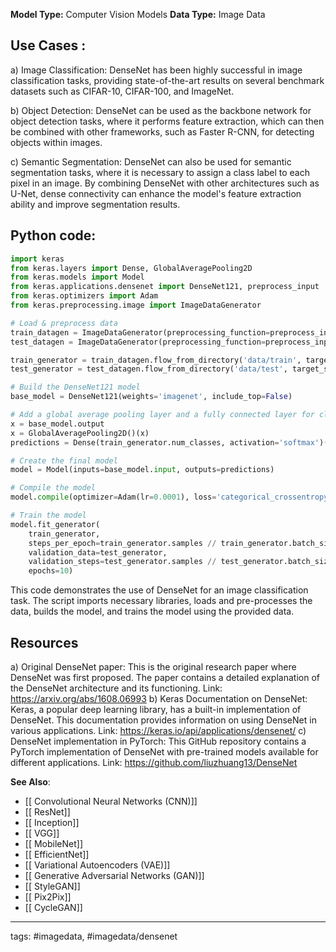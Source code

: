 **Model Type:**  Computer Vision Models
**Data Type:**  Image Data

## Use Cases :

a) Image Classification: DenseNet has been highly successful in image classification tasks, providing state-of-the-art results on several benchmark datasets such as CIFAR-10, CIFAR-100, and ImageNet.

b) Object Detection: DenseNet can be used as the backbone network for object detection tasks, where it performs feature extraction, which can then be combined with other frameworks, such as Faster R-CNN, for detecting objects within images.

c) Semantic Segmentation: DenseNet can also be used for semantic segmentation tasks, where it is necessary to assign a class label to each pixel in an image. By combining DenseNet with other architectures such as U-Net, dense connectivity can enhance the model's feature extraction ability and improve segmentation results.


## Python code: 

```python
import keras
from keras.layers import Dense, GlobalAveragePooling2D
from keras.models import Model
from keras.applications.densenet import DenseNet121, preprocess_input
from keras.optimizers import Adam
from keras.preprocessing.image import ImageDataGenerator

# Load & preprocess data
train_datagen = ImageDataGenerator(preprocessing_function=preprocess_input)
test_datagen = ImageDataGenerator(preprocessing_function=preprocess_input)

train_generator = train_datagen.flow_from_directory('data/train', target_size=(224, 224), batch_size=32, class_mode='categorical')
test_generator = test_datagen.flow_from_directory('data/test', target_size=(224, 224), batch_size=32, class_mode='categorical')

# Build the DenseNet121 model
base_model = DenseNet121(weights='imagenet', include_top=False)

# Add a global average pooling layer and a fully connected layer for classification
x = base_model.output
x = GlobalAveragePooling2D()(x)
predictions = Dense(train_generator.num_classes, activation='softmax')(x)

# Create the final model
model = Model(inputs=base_model.input, outputs=predictions)

# Compile the model
model.compile(optimizer=Adam(lr=0.0001), loss='categorical_crossentropy', metrics=['accuracy'])

# Train the model
model.fit_generator(
    train_generator,
    steps_per_epoch=train_generator.samples // train_generator.batch_size,
    validation_data=test_generator,
    validation_steps=test_generator.samples // test_generator.batch_size,
    epochs=10)
```

This code demonstrates the use of DenseNet for an image classification task. The script imports necessary libraries, loads and pre-processes the data, builds the model, and trains the model using the provided data.


## Resources

a) Original DenseNet paper: This is the original research paper where DenseNet was first proposed. The paper contains a detailed explanation of the DenseNet architecture and its functioning.
Link: https://arxiv.org/abs/1608.06993
b) Keras Documentation on DenseNet: Keras, a popular deep learning library, has a built-in implementation of DenseNet. This documentation provides information on using DenseNet in various applications.
Link: https://keras.io/api/applications/densenet/
c) DenseNet implementation in PyTorch: This GitHub repository contains a PyTorch implementation of DenseNet with pre-trained models available for different applications.
Link: https://github.com/liuzhuang13/DenseNet

**See Also**:

- [[ Convolutional Neural Networks (CNN)]]
- [[ ResNet]]
- [[ Inception]]
- [[ VGG]]
- [[ MobileNet]]
- [[ EfficientNet]]
- [[ Variational Autoencoders (VAE)]]
- [[ Generative Adversarial Networks (GAN)]]
- [[ StyleGAN]]
- [[ Pix2Pix]]
- [[ CycleGAN]]

---
tags: #imagedata, #imagedata/densenet
